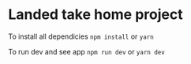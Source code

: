 # Landed take home project

To install all dependicies
`npm install` or `yarn`

To run dev and see app
`npm run dev` or `yarn dev`
